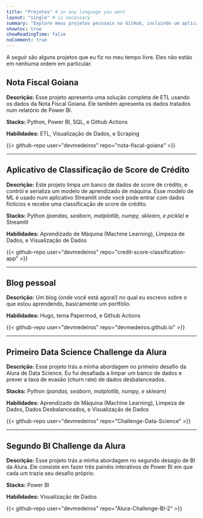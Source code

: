```yaml
---
title: "Projetos" # in any language you want
layout: "single" # is necessary
summary: "Explore meus projetos pessoais no GitHub, incluindo um aplicativo de classificação de score de crédito, Nota Fiscal Goiana e o desafio de Business Intelligence da Alura."
showtoc: true
showReadingTime: false
noComment: true
---
```


A seguir são alguns projetos que eu fiz no meu tempo livre. Eles não estão em nenhuma ordem em particular.

## Nota Fiscal Goiana

**Descrição:** Esse projeto apresenta uma solução completa de ETL usando os dados da Nota Fiscal Goiana. Ele também apresenta os dados tratados num relatório de Power BI.

**Stacks:** Python, Power BI, SQL, e Github Actions

**Habilidades:** ETL, Visualização de Dados, e Scraping

{{< github-repo user="devmedeiros" repo="nota-fiscal-goiana" >}}

---

## Aplicativo de Classificação de Score de Crédito

**Descrição:** Este projeto limpa um banco de dados de score de crédito, e contrói e serializa um modelo de aprendizado de máquina. Esse modelo de ML é usado num aplicativo Streamlit onde você pode entrar com dados fícticios e recebe uma classificação de score de crédito.

**Stacks:** Python _(pandas, seaborn, matplotlib, numpy, sklearn, e pickle)_ e Streamlit

**Habilidades:** Aprendizado de Máquina (Machine Learning), Limpeza de Dados, e Visualização de Dados

{{< github-repo user="devmedeiros" repo="credit-score-classification-app" >}}

---

## Blog pessoal

**Descrição:** Um blog (onde você está agora!) no qual eu escrevo sobre o que estou aprendendo, basicamente um portfólio.

**Habilidades:** Hugo, tema Papermod, e Github Actions

{{< github-repo user="devmedeiros" repo="devmedeiros.github.io" >}}

---

## Primeiro Data Science Challenge da Alura

**Descrição:** Esse projeto trás a minha abordagem no primeiro desafio da Alura de Data Science. Eu fui desafiada a limpar um banco de dados e prever a taxa de evasão (churn rate) de dados desbalanceados.

**Stacks:** Python _(pandas, seaborn, matplotlib, numpy, e sklearn)_

**Habilidades:** Aprendizado de Máquina (Machine Learning), Limpeza de Dados, Dados Desbalanceados, e Visualização de Dados

{{< github-repo user="devmedeiros" repo="Challenge-Data-Science" >}}

---

## Segundo BI Challenge da Alura

**Descrição:** Esse projeto trás a minha abordagem no segundo desagio de BI da Alura. Ele consiste em fazer três painéis interativos de Power BI em que cada um trazia seu desafio próprio.

**Stacks:** Power BI

**Habilidades:** Visualização de Dados

{{< github-repo user="devmedeiros" repo="Alura-Challenge-BI-2" >}}